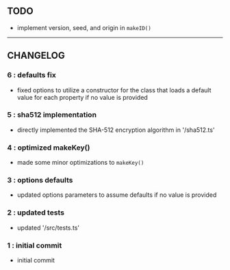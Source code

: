 ## TODO

- implement version, seed, and origin in `makeID()`

---

## CHANGELOG

### 6 : defaults fix
- fixed options to utilize a constructor for the class that loads a default value for each property if no value is provided

### 5 : sha512 implementation
- directly implemented the SHA-512 encryption algorithm in '/sha512.ts'

### 4 : optimized makeKey()
- made some minor optimizations to `makeKey()`

### 3 : options defaults
- updated options parameters to assume defaults if no value is provided

### 2 : updated tests
- updated '/src/tests.ts'

### 1 : initial commit
- initial commit
